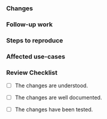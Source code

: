### Changes

<!-- Describe briefly what changed. -->

### Follow-up work

<!-- Describe necessary future changes that will be in a separate PR. -->

### Steps to reproduce

<!-- Describe how a reviewer can see the changes in action. -->

### Affected use-cases

<!-- Describe use-cases that may be affected by side effects of the changes. -->

### Review Checklist

<!-- Describe things a reviewer should do before approving the PR. -->

- [ ] The changes are understood.
- [ ] The changes are well documented.
- [ ] The changes have been tested.

